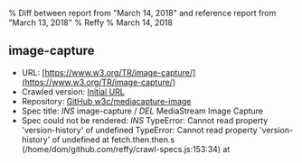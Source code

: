 % Diff between report from "March 14, 2018" and reference report from "March 13, 2018"
% Reffy
% March 14, 2018

## image-capture

- URL: [https://www.w3.org/TR/image-capture/](https://www.w3.org/TR/image-capture/)
- Crawled version: [Initial URL](https://www.w3.org/TR/image-capture/)
- Repository: [GitHub w3c/mediacapture-image](https://github.com/w3c/mediacapture-image)
- Spec title: *INS* image-capture / *DEL* MediaStream Image Capture
- Spec could not be rendered: *INS* TypeError: Cannot read property 'version-history' of undefined TypeError: Cannot read property 'version-history' of undefined
    at fetch.then.then.s (/home/dom/github.com/reffy/crawl-specs.js:153:34)
    at <anonymous>


